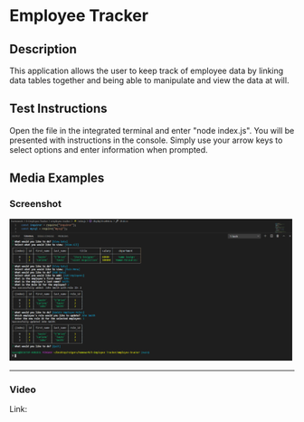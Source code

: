 # Employee Tracker

## Description
This application allows the user to keep track of employee data by linking data tables together and being able to manipulate and view the data at will.

## Test Instructions
Open the file in the integrated terminal and enter "node index.js". You will be presented with instructions in the console. Simply use your arrow keys to select options and enter information when prompted.

## Media Examples
### Screenshot
<img src="https://github.com/Gavin56/images/blob/main/sql.png?raw=true" alt="Employee Tracker Example" width=500px>
<hr>

### Video
Link: 

